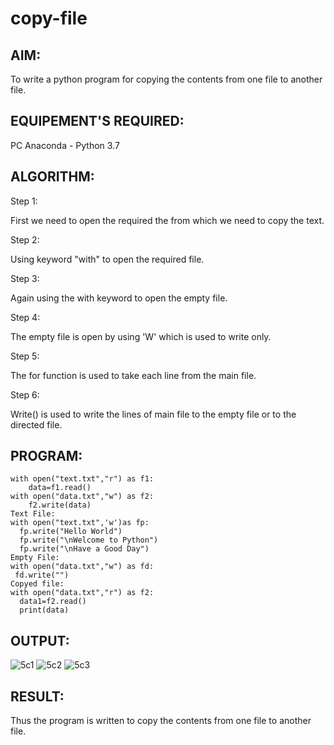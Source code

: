 # copy-file
## AIM:
To write a python program for copying the contents from one file to another file.
## EQUIPEMENT'S REQUIRED: 
PC
Anaconda - Python 3.7

## ALGORITHM:

Step 1:

First we need to open the required the from which we need to copy the text.

Step 2:

Using keyword "with" to open the required file.

Step 3:

Again using the with keyword to open the empty file.

Step 4:

The empty file is open by using 'W' which is used to write only.

Step 5:

The for function is used to take each line from the main file.

Step 6:

Write() is used to write the lines of main file to the empty file or to the directed file.

## PROGRAM:
```
with open("text.txt","r") as f1:
    data=f1.read()
with open("data.txt","w") as f2:
    f2.write(data)
Text File:
with open("text.txt",'w')as fp:
  fp.write("Hello World")
  fp.write("\nWelcome to Python")
  fp.write("\nHave a Good Day")
Empty File:
with open("data.txt","w") as fd:
 fd.write("")
Copyed file:
with open("data.txt","r") as f2:
  data1=f2.read()
  print(data)
```
## OUTPUT:
![5c1](https://github.com/yogeshrao05/copy-file/assets/122008288/4acdeb36-ec79-437a-b798-78bee8e314b4)
![5c2](https://github.com/yogeshrao05/copy-file/assets/122008288/cae4d99a-2334-4814-bd6d-86ab7532e3a3)
![5c3](https://github.com/yogeshrao05/copy-file/assets/122008288/f7cc81b9-0b8f-4315-b248-43f417e7839c)


## RESULT:
Thus the program is written to copy the contents from one file to another file.
